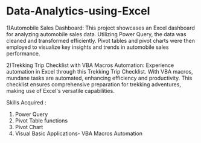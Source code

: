# Data-Analytics-using-Excel
1)Automobile Sales Dashboard: This project showcases an Excel dashboard for analyzing automobile sales data. Utilizing Power Query, the data was cleaned and transformed efficiently. Pivot tables and pivot charts were then employed to visualize key insights and trends in automobile sales performance.

2)Trekking Trip Checklist with VBA Macros Automation: Experience automation in Excel through this Trekking Trip Checklist. With VBA macros, mundane tasks are automated, enhancing efficiency and productivity. This checklist ensures comprehensive preparation for trekking adventures, making use of Excel's versatile capabilities.

Skills Acquired : 
1) Power Query
2) Pivot Table functions
3) Pivot Chart
4) Visual Basic Applications- VBA Macros Automation
